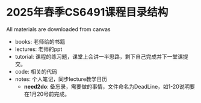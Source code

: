 # 2025年春季CS6491课程目录结构
All materials are downloaded from canvas
- books: 老师给的书籍
- lectures: 老师的ppt
- tutorial: 课程的练习题，课堂上会讲一半思路，剩下自己完成并下一堂课提交。
- code: 相关的代码
- notes: 个人笔记，同步lecture教学日历
    - **need2do**: 备忘录，需要做的事情，文件命名为DeadLine，如1-20说明要在1月20号前完成。